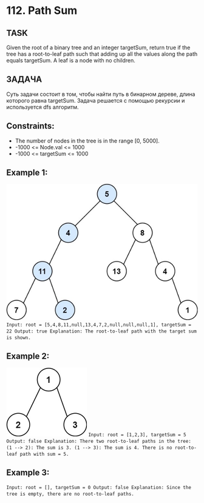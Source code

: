 # 112. Path Sum


## TASK
Given the root of a binary tree and an integer targetSum, return true if the tree has a root-to-leaf path such that adding up all the values along the path equals targetSum.
A leaf is a node with no children.


## ЗАДАЧА
Суть задачи состоит в том, чтобы найти путь в бинарном дереве, длина которого равна targetSum.
Задача решается с помощью рекурсии и используется dfs алгоритм.


## Constraints:
- The number of nodes in the tree is in the range [0, 5000].
- -1000 <= Node.val <= 1000
- -1000 <= targetSum <= 1000

## Example 1:
![img.png](img.png)
``
Input: root = [5,4,8,11,null,13,4,7,2,null,null,null,1], targetSum = 22
Output: true
Explanation: The root-to-leaf path with the target sum is shown.
``


## Example 2:
![img_1.png](img_1.png)
``
Input: root = [1,2,3], targetSum = 5
Output: false
Explanation: There two root-to-leaf paths in the tree:
(1 --> 2): The sum is 3.
(1 --> 3): The sum is 4.
There is no root-to-leaf path with sum = 5.
``


## Example 3:
``
Input: root = [], targetSum = 0
Output: false
Explanation: Since the tree is empty, there are no root-to-leaf paths.
``